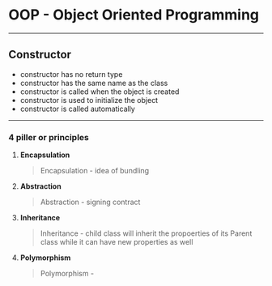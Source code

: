 # OOP - Object Oriented Programming
---
## Constructor  
+ constructor has no return type
+ constructor has the same name as the class
+ constructor is called when the object is created
+ constructor is used to initialize the object
+ constructor is called automatically
---
### 4 piller or principles
1. **Encapsulation**
    > Encapsulation - idea of bundling
2. **Abstraction**
    > Abstraction - signing contract
3. **Inheritance**
    > Inheritance - child class will inherit the propoerties of its Parent class while it can have  new properties as well
4. **Polymorphism**
    > Polymorphism - 
